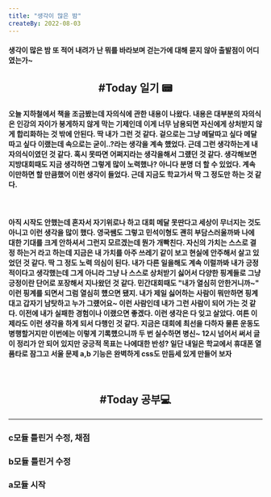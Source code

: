 ```yaml
---
title: "생각이 많은 밤"
createBy: 2022-08-03
---
```

#### 생각이 많은 밤 또 적어 내려가 난 뭐를 바라보며 걷는가에 대해 묻지 않아 출발점이 어디였는가~


<h2 style="text-align:center">#Today 일기 📟</h2>


#### 오늘 지하철에서 책을 조금봤는데 자의식에 관한 내용이 나왔다. 내용은 대부분의 자의식은 인강의 자이가 붕게하지 않게 막는 기제인데 이게 너무 남용되면 자신에게 상처받지 않게 합리화하는 것 밖에 안된다. 딱 내가 그런 것 같다. 겉으로는 그냥 메달따고 싶다 메달따고 싶다 이랬는데 속으로는 굳이..?라는 생각을 계속 헀었다. 근데 그런 생각하는게 내 자의식이였던 것 같다. 혹시 못따면 어쩌지라는 생각을해서 그럤던 것 같다. 생각해보면 지방대회때도 지금 생각하면 그렇게 많이 노력했나? 아니다  분명 더 할 수 있었다. 계속 이만하면 할 만큼했어 이런 생각이 들었다. 근데 지금도 학교가서 딱 그 정도만 하는 것 같다.
<br/>

#### 아직 시작도 안했는데 혼자서 자기위로나 하고  대회 메달 못딴다고 세상이 무너지는 것도 아니고 이런 생각을 많이 했다. 영국쌤도 그렇고 민석이형도 괜히 부담스러울까봐 나에 대한 기대를 크게 안하셔서 그런지 모르겠는데 뭔가 개빡친다. 자신의 가치는 스스로 결정 하는거 라고 하는데 지금은 내 가치를 아주 쓰레기 같이 보고 현실에 안주해서 살고 있었던 것 같다. 딱 그 정도 노력 의심이 된다. 내가 다른 일을해도 계속 이럴까봐 내가 긍정적이다고 생각했는데 그게 아니라 그냥 나 스스로 상처받기 싫어서 다양한 핑계들로 그냥 긍정이란 단어로 포장해서 지나왔던 것 같다. 민간대회때도 "내가 열심히 안한거니까~" 이런 핑계를 되면서 그럼 열심히 헀으면 됐지. 내가 제일 싫어하는 사람이 뭐만하면 핑계대고 갑자기 남탓하고 누가 그럤어요~ 이런 사람인데 내가 그런 사람이 되어 가는 것 같다. 이전에 내가 실패한 경험이나 이랬으면 좋겠다. 이런 생각은 다 잊고 살았다. 여튼 이제라도 이런 생각을 하게 되서 다행인 것 같다. 지금은 대회에 최선을 다하자 물론 운동도 병행할거지만 이번에는 이렇게 기록헀으니까 두 번 실수하면 병신~ 12시 넘어서 써서 글이 정리가 안 되어 있지만 궁긍적 목표는 나에대한 반성? 일단 내일은 학교에서 휴대폰 열품타로 잠그고 서울 문제 a,b 기능은 완벽하게 css도 만듬세 있게 만들어 보자
<br/>
<h2 style="text-align:center">#Today 공부💻</h2>

---
### c모듈 틀린거 수정, 채점
### b모듈 틀린거 수정
### a모듈 시작



